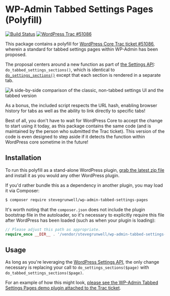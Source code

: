 # WP-Admin Tabbed Settings Pages (Polyfill)

[![Build Status](https://travis-ci.com/stevegrunwell/wp-admin-tabbed-settings-pages.svg?branch=develop)](https://travis-ci.com/stevegrunwell/wp-admin-tabbed-settings-pages)
[![WordPress Trac #51086](https://img.shields.io/badge/trac%20ticket-51086-blue)](https://core.trac.wordpress.org/ticket/51086)

This package contains a polyfill for [WordPress Core Trac ticket #51086](https://core.trac.wordpress.org/ticket/51086), wherein a standard for tabbed settings pages within WP-Admin has been proposed.

The proposal centers around a new function as part of [the Settings API](https://codex.wordpress.org/Settings_API): `do_tabbed_settings_sections()`, which is identical to [`do_settings_sections()`](https://developer.wordpress.org/reference/functions/do_settings_sections/) except that each section is rendered in a separate tab.

![A side-by-side comparison of the classic, non-tabbed settings UI and the tabbed version](.github/screenshots/side-by-side.png)

As a bonus, the included script respects the URL hash, enabling browser history for tabs as well as the ability to link directly to specific tabs!

Best of all, you don't have to wait for WordPress Core to accept the change to start using it today, as this package contains the same code (and is maintained by the person who submitted the Trac ticket). This version of the code is even designed to step aside if it detects the function within WordPress core sometime in the future!

## Installation

To run this polyfill as a stand-alone WordPress plugin, [grab the latest zip file]() and install it as you would any other WordPress plugin.

If you'd rather bundle this as a dependency in another plugin, you may load it via Composer:

```sh
$ composer require stevegrunwell/wp-admin-tabbed-settings-pages
```

It's worth noting that the `composer.json` does not include the plugin bootstrap file in the autoloader, so it's necessary to explicitly require this file after WordPress has been loaded (such as when your plugin is loading):

```php
// Please adjust this path as appropriate.
require_once __DIR__ . '/vendor/stevegrunwell/wp-admin-tabbed-settings-pages/wp-admin-tabbed-settings-pages.php';
```

## Usage

As long as you're leveraging the [WordPress Settings API](https://codex.wordpress.org/Settings_API), the only change necessary is replacing your call to `do_settings_sections($page)` with `do_tabbed_settings_sections($page)`.

For an example of how this might look, [please see the WP-Admin Tabbed Settings Pages demo plugin attached to the Trac ticket](https://core.trac.wordpress.org/attachment/ticket/51086/wp-admin-tabbed-settings-pages-demo.php).
